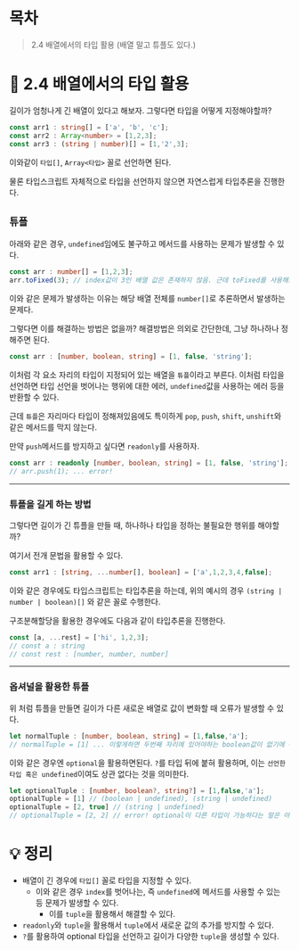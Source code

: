 # 목차

> 2.4 배열에서의 타입 활용 (배열 말고 튜플도 있다.)

# 📌 2.4 배열에서의 타입 활용

길이가 엄청나게 긴 배열이 있다고 해보자. 그렇다면 타입을 어떻게 지정해야할까?

```ts
const arr1 : string[] = ['a', 'b', 'c'];
const arr2 : Array<number> = [1,2,3];
const arr3 : (string | number)[] = [1,'2',3];
```

이와같이 `타입[]`, `Array<타입>` 꼴로 선언하면 된다.

물론 타입스크립트 자체적으로 타입을 선언하지 않으면 자연스럽게 타입추론을 진행한다.

##  `튜플`

아래와 같은 경우, `undefined`임에도 불구하고 메서드를 사용하는 문제가 발생할 수 있다.

```ts
const arr : number[] = [1,2,3];
arr.toFixed(3); // index값이 3인 배열 값은 존재하지 않음. 근데 toFixed를 사용해도 오류 x
```

이와 같은 문제가 발생하는 이유는 해당 배열 전체를 `number[]`로 추론하면서 발생하는 문제다.

그렇다면 이를 해결하는 방법은 없을까? 해결방법은 의외로 간단한데, 그냥 하나하나 정해주면 된다.

```ts
const arr : [number, boolean, string] = [1, false, 'string'];
```

이처럼 각 요소 자리의 타입이 지정되어 있는 배열을 `튜플`이라고 부른다. 이처럼 타입을 선언하면 타입 선언을 벗어나는 행위에 대한 에러, `undefined`값을 사용하는 에러 등을 반환할 수 있다.

근데 `튜플`은 자리마다 타입이 정해져있음에도 특이하게 `pop`, `push`, `shift`, `unshift`와 같은 메서드를 막지 않는다.

만약 `push`메서드를 방지하고 싶다면 `readonly`를 사용하자.

```ts
const arr : readonly [number, boolean, string] = [1, false, 'string'];
// arr.push(1); ... error!
```

<hr>

### 튜플을 길게 하는 방법

그렇다면 길이가 긴 튜플을 만들 때, 하나하나 타입을 정하는 불필요한 행위를 해야할까?

여기서 전개 문법을 활용할 수 있다.

```ts
const arr1 : [string, ...number[], boolean] = ['a',1,2,3,4,false];
```

이와 같은 경우에도 타입스크립트는 타입추론을 하는데, 위의 예시의 경우 `(string | number | boolean)[]` 와 같은 꼴로 수행한다.

구조분해할당을 활용한 경우에도 다음과 같이 타입추론을 진행한다.

```ts
const [a, ...rest] = ['hi', 1,2,3];
// const a : string
// const rest : [number, number, number]
```

<hr>

### 옵셔널을 활용한 튜플

위 처럼 튜플을 만들면 길이가 다른 새로운 배열로 값이 변화할 때 오류가 발생할 수 있다.

```ts
let normalTuple : [number, boolean, string] = [1,false,'a'];
// normalTuple = [1] ... 이렇게하면 두번째 자리에 있어야하는 boolean값이 없기에 에러
```

이와 같은 경우엔 `optional`을 활용하면된다. `?`를 타입 뒤에 붙혀 활용하며, 이는 `선언한 타입 혹은 undefined`이여도 상관 없다는 것을 의미한다.

```ts
let optionalTuple : [number, boolean?, string?] = [1,false,'a'];
optionalTuple = [1] // (boolean | undefined), (string | undefined)
optionalTuple = [2, true] // (string | undefined)
// optionalTuple = [2, 2] // error! optional이 다른 타입이 가능하다는 말은 아님
```

# 💡 정리

- 배열이 긴 경우에 `타입[]` 꼴로 타입을 지정할 수 있다.
  - 이와 같은 경우 `index`를 벗어나는, 즉 `undefined`에 메서드를 사용할 수 있는 등 문제가 발생할 수 있다.
    - 이를 `tuple`을 활용해서 해결할 수 있다.
- `readonly`와 `tuple`을 활용해서 `tuple`에서 새로운 값의 추가를 방지할 수 있다.
- `?`를 활용하여 optional 타입을 선언하고 길이가 다양한 `tuple`을 생성할 수 있다.